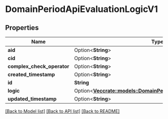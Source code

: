 # DomainPeriodApiEvaluationLogicV1

## Properties

Name | Type | Description | Notes
------------ | ------------- | ------------- | -------------
**aid** | Option<**String**> |  | [optional]
**cid** | Option<**String**> |  | [optional]
**complex_check_operator** | Option<**String**> |  | [optional]
**created_timestamp** | Option<**String**> |  | [optional]
**id** | **String** |  |
**logic** | Option<[**Vec<crate::models::DomainPeriodApiEvaluationLogicItemV1>**](domain.APIEvaluationLogicItemV1.md)> |  | [optional]
**updated_timestamp** | Option<**String**> |  | [optional]

[[Back to Model list]](../README.md#documentation-for-models) [[Back to API list]](../README.md#documentation-for-api-endpoints) [[Back to README]](../README.md)
